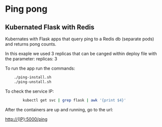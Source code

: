 # Ping pong
## Kubernated Flask with Redis 

Kubernates with Flask apps that query ping to a Redis db (separate pods) and returns pong counts.

In this exaple we used 3 replicas that can be canged within deploy file with the parameter:
replicas: 3

To run the app run the commands:

```bash
	./ping-install.sh
	./ping-unstall.sh
```

To check the service IP:
```bash
        kubectl get svc | grep flask | awk '{print $4}'
```

After the containers are up and running, go to the url:

[http://{IP}:5000/ping](http://localhost:5000/ping)
